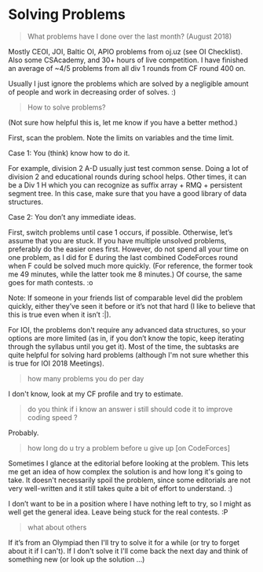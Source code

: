# Solving Problems

> What problems have I done over the last month? (August 2018)

Mostly CEOI, JOI, Baltic OI, APIO problems from oj.uz (see OI Checklist). Also some CSAcademy, and 30+ hours of live competition. I have finished an average of ~4/5 problems from all div 1 rounds from CF round 400 on.

Usually I just ignore the problems which are solved by a negligible amount of people and work in decreasing order of solves. :)

> How to solve problems?

(Not sure how helpful this is, let me know if you have a better method.)

First, scan the problem. Note the limits on  variables and the time limit.

Case 1: You (think) know how to do it.

For example, division 2 A-D usually just test common sense. Doing a lot of division 2 and educational rounds during school helps. Other times, it can be a Div 1 H which you can recognize as suffix array + RMQ + persistent segment tree. In this case, make sure that you have a good library of data structures.

Case 2: You don’t  any immediate ideas.

First, switch problems until case 1 occurs, if possible. Otherwise, let’s assume that you are stuck. If you have multiple unsolved problems, preferably do the easier ones first. However, do not spend all your time on one problem, as I did for E during the last combined CodeForces round when F could be solved much more quickly. (For reference, the former took me 49 minutes, while the latter took me 8 minutes.) Of course, the same goes for math contests. :o

Note: If someone in your friends list of comparable level did the problem quickly, either they’ve seen it before or it’s not that hard (I like to believe that this is true even when it isn’t :|).

For IOI, the problems don't require any advanced data structures, so your options are more limited (as in, if you don’t know the topic, keep iterating through the syllabus until you get it). Most of the time, the subtasks are quite helpful for solving hard problems (although I'm not sure whether this is true for IOI 2018 Meetings).

> how many problems you do per day

I don't know, look at my CF profile and try to estimate.

> do you think if i know an answer i still should code it to improve coding speed ?

Probably.

> how long do u try a problem before u give up [on CodeForces]

Sometimes I glance at the editorial before looking at the problem. This lets me get an idea of how complex the solution is and how long it's going to take. It doesn't necessarily spoil the problem, since some editorials are not very well-written and it still takes quite a bit of effort to understand. :)

I don’t want to be in a position where I have nothing left to try, so I might as well get the general idea. Leave being stuck for the real contests. :P

> what about others

If it’s from an Olympiad then I'll try to solve it for a while (or try to forget about it if I can't). If I don't solve it I'll come back the next day and think of something new (or look up the solution ...)
